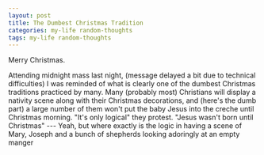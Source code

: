 ```yaml
---
layout: post
title: The Dumbest Christmas Tradition
categories: my-life random-thoughts
tags: my-life random-thoughts
---
```


  <p>Merry Christmas.</p> <p>Attending midnight mass last night, (message delayed a bit due to technical difficulties) I was reminded of what is clearly one of the dumbest Christmas traditions practiced by many.   Many (probably most) Christians will display a nativity scene along with their Christmas decorations, and (here's the dumb part) a large number of them won't put the baby Jesus into the creche until Christmas morning.   "It's only logical" they protest.  "Jesus wasn't born until Christmas" --- Yeah, but where exactly is the logic in having a scene of Mary, Joseph and a bunch of shepherds looking adoringly at an empty manger </p>